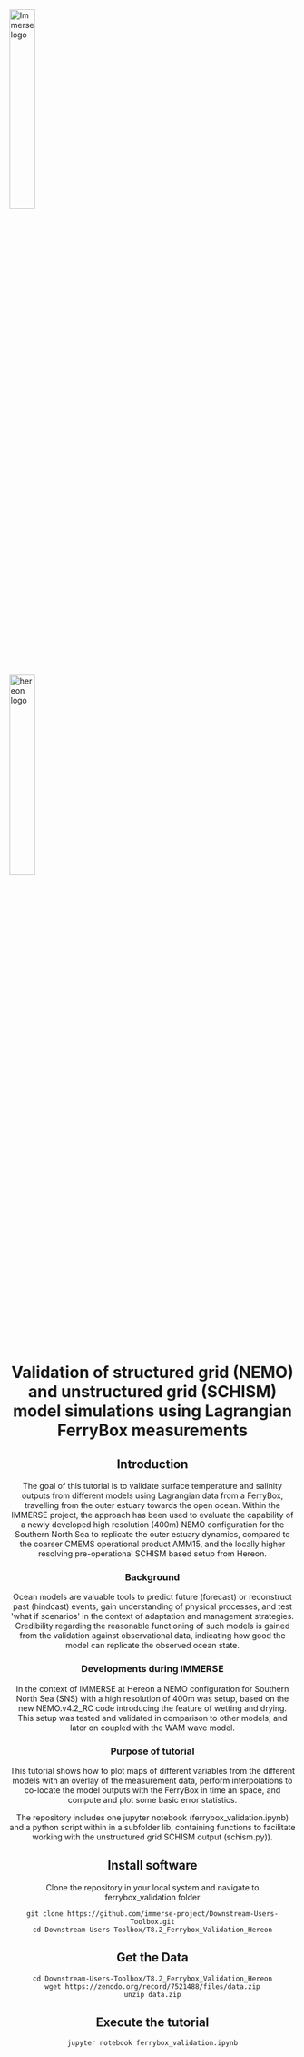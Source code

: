 [comment]: #![](https://immerse-ocean.eu/img/headers/immerse-header-logo.png) 

<div class="row">
  <div class="column">
   <img src="https://immerse-ocean.eu/img/headers/immerse-header-logo.png"
     alt="Immerse logo"
     style="width:30%" />
  </div>
  <div class="column">
    <img src="https://www.hereon.de/cms60/res/assets/logos/hereon_logo.svg"
     alt="hereon logo"
     style="width:30%" />
   </div>
</div>

<center><h1> Validation of structured grid (NEMO) and unstructured grid (SCHISM) model simulations using Lagrangian FerryBox measurements
  
  
## Introduction
The goal of this tutorial is to validate surface temperature and salinity outputs from different models using Lagrangian data from a FerryBox, travelling from the outer estuary towards the open ocean. Within the IMMERSE project, the approach has been used to evaluate the capability of a newly developed high resolution (400m) NEMO configuration for the Southern North Sea to replicate the outer estuary dynamics,
compared to the coarser CMEMS operational product AMM15, and the locally higher resolving pre-operational SCHISM based setup from Hereon.
  
### Background
Ocean models are valuable tools to predict future (forecast) or reconstruct past (hindcast) events, gain understanding of physical processes, and test 'what if scenarios' in the context of adaptation and management strategies. Credibility regarding the reasonable functioning of such models is gained from the validation against observational data, indicating how good the model can replicate the observed ocean state.
  
  
### Developments during IMMERSE
In the context of IMMERSE at Hereon a NEMO configuration for Southern North Sea (SNS) with a high resolution of 400m was setup, based on the new NEMO.v4.2_RC code introducing the feature of wetting and drying. 
This setup was tested and validated in comparison to other models, and later on coupled with the WAM wave model.
  
### Purpose of tutorial
This tutorial shows how to plot maps of different variables from the different models with an overlay of the measurement data, perform interpolations to co-locate the model outputs with the FerryBox in time an space, and compute and plot some basic error statistics.

The repository includes one jupyter notebook (ferrybox_validation.ipynb) and a python script within in a subfolder lib, containing functions to facilitate working with the unstructured grid SCHISM output (schism.py)).

## Install software
Clone the repository in your local system and navigate to ferrybox_validation folder

```
git clone https://github.com/immerse-project/Downstream-Users-Toolbox.git
cd Downstream-Users-Toolbox/T8.2_Ferrybox_Validation_Hereon
```

## Get the Data

```
cd Downstream-Users-Toolbox/T8.2_Ferrybox_Validation_Hereon
wget https://zenodo.org/record/7521488/files/data.zip
unzip data.zip
```
## Execute the tutorial

```
jupyter notebook ferrybox_validation.ipynb
```



